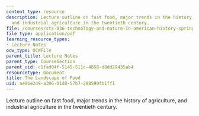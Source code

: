```yaml
---
content_type: resource
description: Lecture outline on fast food, major trends in the history of agriculture,
  and industrial agriculture in the twentieth century.
file: /courses/sts-036-technology-and-nature-in-american-history-spring-2008/ae9be249a39601d857b7288590fb1ff1_wk13_outline.pdf
file_type: application/pdf
learning_resource_types:
- Lecture Notes
ocw_type: OCWFile
parent_title: Lecture Notes
parent_type: CourseSection
parent_uid: c1fad04f-5145-511c-4858-d8dd29435ab4
resourcetype: Document
title: The Landscape of Food
uid: ae9be249-a396-01d8-57b7-288590fb1ff1
---
```

Lecture outline on fast food, major trends in the history of agriculture, and industrial agriculture in the twentieth century.

